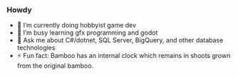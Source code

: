 ### Howdy

- 🔭 I’m currently doing hobbyist game dev
- 🌱 I’m busy learning gfx programming and godot
- 💬 Ask me about C#/dotnet, SQL Server, BigQuery, and other database technologies
- ⚡ Fun fact: Bamboo has an internal clock which remains in shoots grown from the original bamboo.
